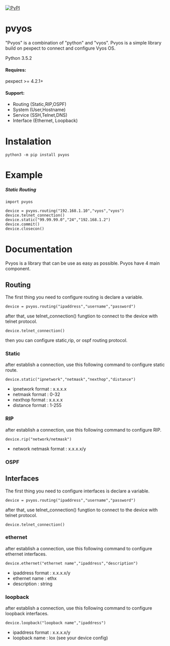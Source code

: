 [![PyPI](https://img.shields.io/badge/pypi-0.2-blue.svg)](https://pypi.python.org/pypi/pvyos/0.2)

# pvyos
"Pvyos" is a combination of "python" and "vyos". Pvyos is a simple library build on pexpect to connect and configure Vyos OS.

Python 3.5.2

#### Requires:
pexpect >= 4.2.1+

#### Support:
- Routing (Static,RIP,OSPF)
- System (User,Hostname)
- Service (SSH,Telnet,DNS)
- Interface (Ethernet, Loopback)

# Instalation
```
python3 -m pip install pvyos
```

# Example

##### Static Routing
```
import pvyos

device = pvyos.routing("192.168.1.10","vyos","vyos")
device.telnet_connection()
device.static("99.99.99.0","24","192.168.1.2")
device.commit()
device.closecon()
```

# Documentation
Pvyos is a library that can be use as easy as possible. Pvyos have 4 main component.

## Routing
The first thing you need to configure routing is declare a variable.

```
device = pvyos.routing("ipaddress","username","password")
```

after that, use telnet_connection() fungtion to connect to the device with telnet protocol.

```
device.telnet_connection()
```

then you can configure static,rip, or ospf routing protocol.

### Static
after establish a connection, use this following command to configure static route.
```
device.static("ipnetwork","netmask","nexthop","distance")
```

* ipnetwork format  : x.x.x.x
* netmask format    : 0-32
* nexthop format    : x.x.x.x
* distance format   : 1-255

### RIP
after establish a connection, use this following command to configure RIP.
```
device.rip("network/netmask")
```
* network netmask format : x.x.x.x/y

### OSPF

## Interfaces
The first thing you need to configure interfaces is declare a variable.

```
device = pvyos.routing("ipaddress","username","password")
```

after that, use telnet_connection() fungtion to connect to the device with telnet protocol.

```
device.telnet_connection()
```
### ethernet
after establish a connection, use this following command to configure ethernet interfaces.
```
device.ethernet("ethernet name","ipaddress","description")
```
* ipaddress format  : x.x.x.x/y
* ethernet name     : ethx
* description       : string

### loopback
after establish a connection, use this following command to configure loopback interfaces.
```
device.loopback("loopback name","ipaddress")
```
* ipaddress format  : x.x.x.x/y
* loopback name     : lox (see your device config)

